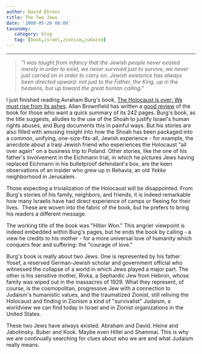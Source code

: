 ```yaml
---
author: David Ehrens
title: The Two Jews
date: '2009-05-20 08:00'
taxonomy:
   category: blog
   tag: [book,israel,zionism,judaism]
---
```

---

> _"I was taught from infancy that the Jewish people never existed merely in order to exist, we never survived just to survive, we never just carried on in order to carry on. Jewish existence has always been directed upward: not just to the Father, the King, up in the heavens, but up toward the great human calling."_  

I just finished reading Avraham Burg's book, [The Holocaust is over: We must rise from its ashes](http://search.barnesandnoble.com/Holocaust-Is-Over-We-Must-Rise-From-its-Ashes/Avraham-Burg/e/9780230607521 "The Holocaust is over: We must rise from its ashes"). Allan Brownfield has written a [good review](http://www.acjna.org/acjna/articles_detail.aspx?id=521) of the book for those who want a quick summary of its 242 pages. Burg's book, as the title suggests, alludes to the use of the Shoah to justify Israel's human rights abuses, and Burg documents this in painful ways. But his stories are also filled with amusing insight into how the Shoah has been packaged into a common, unifying, one-size-fits-all, Jewish experience - for example, the anecdote about a Iraqi Jewish friend who experiences the Holocaust "all over again" on a business trip to Poland. Other stories, like the one of his father's involvement in the Eichmann trial, in which he pictures Jews having replaced Eichmann in his bulletproof defendant's box, are the keen observations of an insider who grew up in Rehavia, an old _Yekke_ neighborhood in Jerusalem. 

Those expecting a trivialization of the Holocaust will be disappointed. From Burg's stories of his family, neighbors, and friends, it is indeed remarkable how many Israelis have had direct experience of camps or fleeing for their lives.&#160; These are woven into the fabric of the book, but he prefers to bring his readers a different message.

The working title of the book was "Hitler Won." This angrier viewpoint is indeed embedded within Burg's pages, but he ends the book by calling - a view he credits to his mother - for a more universal love of humanity which conquers fear and suffering: the "courage of love."

Burg's book is really about two Jews. One is represented by his father Yosef, a reserved German-Jewish scholar and government official who witnessed the collapse of a world in which Jews played a major part. The other is his sensitive mother, Rivka, a Sephardic Jew from Hebron, whose family was wiped out in the massacres of 1929. What they represent, of course, is the cosmopolitan, progressive Jew with a connection to Judaism's humanistic values, and the traumatized Zionist, still reliving the Holocaust and finding in Zionism a kind of "survivalist" Judaism, a worldview we can find today in Israel and in Zionist organizations in the United States. 

These two Jews have always existed. Abraham and David. Heine and Jabotinsky. Buber and Kook. Maybe even Hillel and Shammai. This is why we are continually searching for clues about who we are and what Judaism really means.